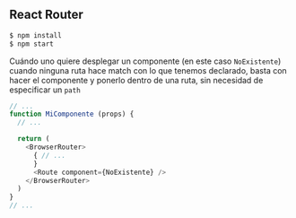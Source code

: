 ## React Router

```sh
$ npm install
$ npm start
```
Cuándo uno quiere desplegar un componente (en este caso `NoExistente`) cuando
ninguna ruta hace match con lo que tenemos declarado, basta con hacer el
componente y ponerlo dentro de una ruta, sin necesidad de especificar un `path`

```js
// ...
function MiComponente (props) {
  // ...

  return (
    <BrowserRouter>
      { // ...
      }
      <Route component={NoExistente} />
    </BrowserRouter>
  )
}
// ...
```
